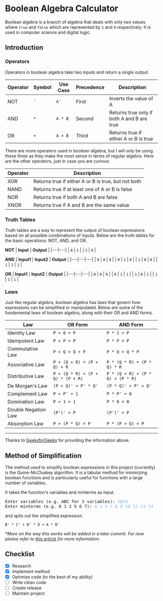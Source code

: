 # Boolean Algebra Calculator

Boolean algebra is a branch of algebra that deals with only two values where `true` and `false` which are represented by `1` and `0` respectively. It is used in computer science and digital logic.

## Introduction

### Operators

Operators in boolean algebra take two inputs and return a single output

| **Operator** | **Symbol** | **Use Case** | **Precedence** | **Description** |
|---|---|---|---|---|
| NOT | `'` | `A'` | First | Inverts the value of A |
| AND | `*` | `A * B` | Second | Returns true only if both A and B are true |
| OR | `+` | `A + B` | Third | Returns true if either A or B is true |

There are more operators used in boolean algebra, but I will only be using these three as they make the most sense in terms of regular algebra. Here are the other operators, just in case you are curious:

| **Operator** | **Description** |
|---|---|
| XOR | Returns true if either A or B is true, but not both |
| NAND | Returns true if at least one of A or B is false |
| NOR | Returns true if both A and B are false |
| XNOR | Returns true if A and B are the same value |

### Truth Tables

Truth tables are a way to represent the output of boolean expressions based on all possible combinations of inputs. Below are the truth tables for the basic operations: NOT, AND, and OR.

**NOT**
| **Input** | **Output** |
|---|---|
| `0` | `1` |
| `1` | `0` |

**AND**
| **Input1** | **Input2** | **Output** |
|---|---|---|
| `0` | `0` | `0` |
| `0` | `1` | `0` |
| `1` | `0` | `0` |
| `1` | `1` | `1` |

**OR**
| **Input1** | **Input2** | **Output** |
|---|---|---|
| `0` | `0` | `0` |
| `0` | `1` | `1` |
| `1` | `0` | `1` |
| `1` | `1` | `1` |

### Laws

Just like regular algebra, boolean algebra has laws that govern how expressions can be simplified or manipulated. Below are some of the fundamental laws of boolean algebra, along with their OR and AND forms.

| **Law** | **OR Form** | **AND Form** |
|---|---|---|
| Identity Law | `P + 0 = P` | `P * 1 = P` |
| Idempotent Law | `P + P = P` | `P * P = P` |
| Commutative Law | `P + Q = Q + P` | `P * Q = Q * P` |
| Associative Law | `P + (Q + R) = (P + Q) + R` | `P * (Q * R) = (P * Q) * R` |
| Distributive Law | `P + (Q * R) = (P + Q) * (P + R)` | `P * (Q + R) = (P * Q) + (P * R)` |
| De Morgan's Law | `(P + Q)' = P' * Q'` | `(P * Q)' = P' + Q'` |
| Complement Law | `P + P' = 1` | `P * P' = 0` |
| Domination Law | `P + 1 = 1` | `P * 0 = 0` |
| Double Negation Law | `(P')' = P` | `(P')' = P` |
| Absorption Law | `P + (P * Q) = P` | `P * (P + Q) = P` |

---

Thanks to [GeeksforGeeks](https://www.geeksforgeeks.org/boolean-algebra/) for providing the information above.

## Method of Simplification

The method used to simplify boolean expressions in this project (currently) is the Quine-McCluskey algorithm. It is a tabular method for minimizing boolean functions and is particularly useful for functions with a large number of variables.

It takes the function's variables and minterms as input.

<pre>
Enter variables (e.g. ABC for 3 variables): <span style="color: #78b2ff;">ABCD</span>
Enter minterms (e.g. 0 1 2 5 6 7): <span style="color: #78b2ff;">0 1 3 7 8 9 10 11 13 14</span>
</pre>

and spits out the simplified expression.

```
B' * C' + B' * D + A * B'
```

**More on the way this works will be added in a later commit. For now please refer to [this article](https://en.wikipedia.org/wiki/Quine%E2%80%93McCluskey_algorithm) for more information.*


## Checklist

- [x] Research
- [x] Implement method
- [x] Optimise code (to the best of my ability)
- [ ] Write clean code
- [ ] Create release
- [ ] Maintain project
